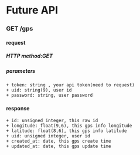 # Future API

### GET /gps
#### request
##### HTTP method:GET
##### parameters
    + token: string , your api token(need to request)
    + uid: string(9), user id
    + password: string, user password
#### response
    + id: unsigned integer, this raw id
    + longitude: float(9,6), this gps info longitude
    + latitude: float(8,6), this gps info latitude
    + uid: unsigned integer, user id
    + created_at: date, this gps create time
    + updated_at: date, this gps update time
